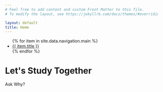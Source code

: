 ```yaml
---
# Feel free to add content and custom Front Matter to this file.
# To modify the layout, see https://jekyllrb.com/docs/themes/#overriding-theme-defaults

layout: default
title: Home
---
```


<nav>
  <ul>
    {% for item in site.data.navigation.main %}
      <li><a href="{{ item.url | relative_url }}">{{ item.title }}</a></li>
    {% endfor %}
  </ul>
</nav>

<h1>Let's Study Together</h1>
<p>Ask Why?</p>
